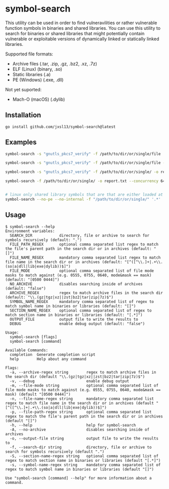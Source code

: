 # symbol-search

This utility can be used in order to find vulneravilities or rather vulnerable function symbols in binaries and shared libraries.
You can use this utility to search for binaries or shared libraries that might potentially contain vulnerable or exploitable
versions of dynamically linked or statically linked libraries.

Supported file formats:

- Archive files (.tar, .zip, .gz, .bz2, .xz, .7z)
- ELF (Linux) (binary, .so)
- Static libraries (.a)
- PE (Windows) (.exe, .dll)

Not yet suported:

- Mach-O (macOS) (.dylib)

## Installation

```shell
go install github.com/jxsl13/symbol-search@latest
```

## Examples

```sh
symbol-search -s "gnutls_pkcs7_verify" -f /path/to/dir/or/single/file

symbol-search -s "gnutls_pkcs7_verify" -f /path/to/dir/or/single/file -o report.txt

symbol-search -s "gnutls_pkcs7_verify" -f /path/to/dir/or/single/ -o report.txt --concurrency 64

symbol-search -f /path/to/dir/or/single/ -o report.txt --concurrency 64 gnutls_pkcs7_verify callback_blub


# linux only shared library symbols that are that are either loaded at startup or dynamically at runtime
symbol-search --no-pe --no-internal -f "/path/to/dir/or/single/" '.*'

```

## Usage

```shell
$ symbol-search --help
Environment variables:
  SEARCH_DIR            directory, file or archive to search for symbols recursively (default: ".")
  FILE_PATH_REGEX       optional comma separated list regex to match the file's parent path in the search dir or in archives (default: "[]")
  FILE_NAME_REGEX       mandatory comma separated list regex to match file name in the search dir or in archives (default: "[^([^\\.]+|.+\\.(so|a|dll|lib|exe|dylib))$]")
  FILE_MODE             optional comma separated list of file mode masks to match against (e.g. 0555, 0755, 0640, mode&mask == mask) (default: "[0500 0444]")
  NO_ARCHIVE            disables searching inside of archives (default: "false")
  ARCHIVE_REGEX         regex to match archive files in the search dir (default: "\\.(gz|tgz|xz||zst|bz2|tar|zip|7z)$")
  SYMBOL_NAME_REGEX     mandatory comma separated list of regex to match symbol name in binaries or libraries (default: "[]")
  SECTION_NAME_REGEX    optional comma separated list of regex to match section name in binaries or libraries (default: "[.*]")
  OUTPUT_FILE           output file to write the results to
  DEBUG                 enable debug output (default: "false")

Usage:
  symbol-search [flags]
  symbol-search [command]

Available Commands:
  completion  Generate completion script
  help        Help about any command

Flags:
  -a, --archive-regex string        regex to match archive files in the search dir (default "\\.(gz|tgz|xz||zst|bz2|tar|zip|7z)$")
  -v, --debug                       enable debug output
  -m, --file-mode string            optional comma separated list of file mode masks to match against (e.g. 0555, 0755, 0640, mode&mask == mask) (default "[0500 0444]")
  -n, --file-name-regex string      mandatory comma separated list regex to match file name in the search dir or in archives (default "[^([^\\.]+|.+\\.(so|a|dll|lib|exe|dylib))$]")
  -p, --file-path-regex string      optional comma separated list regex to match the file's parent path in the search dir or in archives (default "[]")
  -h, --help                        help for symbol-search
  -A, --no-archive                  disables searching inside of archives
  -o, --output-file string          output file to write the results to
  -f, --search-dir string           directory, file or archive to search for symbols recursively (default ".")
  -S, --section-name-regex string   optional comma separated list of regex to match section name in binaries or libraries (default "[.*]")
  -s, --symbol-name-regex string    mandatory comma separated list of regex to match symbol name in binaries or libraries (default "[]")

Use "symbol-search [command] --help" for more information about a command.
```
